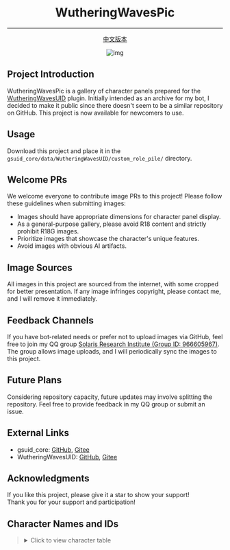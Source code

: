 <div align = "center">

# WutheringWavesPic

---

[中文版本](README.md)

![img](https://komarev.com/ghpvc/?username=wuthering-waves-pic&color=blue)

</div>

## Project Introduction

WutheringWavesPic is a gallery of character panels prepared for the [WutheringWavesUID](#external-links) plugin. Initially intended as an archive for my bot, I decided to make it public since there doesn't seem to be a similar repository on GitHub. This project is now available for newcomers to use.

## Usage

Download this project and place it in the `gsuid_core/data/WutheringWavesUID/custom_role_pile/` directory.

## Welcome PRs

We welcome everyone to contribute image PRs to this project! Please follow these guidelines when submitting images:

- Images should have appropriate dimensions for character panel display.
- As a general-purpose gallery, please avoid R18 content and strictly prohibit R18G images.
- Prioritize images that showcase the character's unique features.
- Avoid images with obvious AI artifacts.

## Image Sources

All images in this project are sourced from the internet, with some cropped for better presentation. If any image infringes copyright, please contact me, and I will remove it immediately.

## Feedback Channels

If you have bot-related needs or prefer not to upload images via GitHub, feel free to join my QQ group [Solaris Research Institute (Group ID: 966605967)](https://qm.qq.com/q/A4vpkqQH9C). The group allows image uploads, and I will periodically sync the images to this project.

## Future Plans

Considering repository capacity, future updates may involve splitting the repository. Feel free to provide feedback in my QQ group or submit an issue.

## External Links

- gsuid_core: [GitHub](https://github.com/Genshin-bots/gsuid_core), [Gitee](https://gitee.com/unstartled-crane/gsuid_core)
- WutheringWavesUID: [GitHub](https://github.com/tyql688/WutheringWavesUID), [Gitee](https://gitee.com/shen-le/WutheringWavesUID)

## Acknowledgments

If you like this project, please give it a star to show your support!  
Thank you for your support and participation!

## Character Names and IDs

> <details>
> <summary>Click to view character table</summary>
>
> [View All Character Gallery](https://xinghuan22.github.io/WutheringWavesPic)
> | Name | ID | Gallery |
> |------------|--------|------------------------------|
> | Sanhua | 1102 | [View Gallery](https://xinghuan22.github.io/WutheringWavesPic/viewer.html?folder=1102) |
> | Baizhi | 1103 | [View Gallery](https://xinghuan22.github.io/WutheringWavesPic/viewer.html?folder=1103) |
> | Lingyang | 1104 | [View Gallery](https://xinghuan22.github.io/WutheringWavesPic/viewer.html?folder=1104) |
> | Zhezhi | 1105 | [View Gallery](https://xinghuan22.github.io/WutheringWavesPic/viewer.html?folder=1105) |
> | Youhu | 1106 | [View Gallery](https://xinghuan22.github.io/WutheringWavesPic/viewer.html?folder=1106) |
> | Carlotta | 1107 | [View Gallery](https://xinghuan22.github.io/WutheringWavesPic/viewer.html?folder=1107) |
> | Chixia | 1202 | [View Gallery](https://xinghuan22.github.io/WutheringWavesPic/viewer.html?folder=1202) |
> | Encore | 1203 | [View Gallery](https://xinghuan22.github.io/WutheringWavesPic/viewer.html?folder=1203) |
> | Mortefi | 1204 | [View Gallery](https://xinghuan22.github.io/WutheringWavesPic/viewer.html?folder=1204) |
> | Changli | 1205 | [View Gallery](https://xinghuan22.github.io/WutheringWavesPic/viewer.html?folder=1205) |
> | Brant | 1206 | [View Gallery](https://xinghuan22.github.io/WutheringWavesPic/viewer.html?folder=1206) |
> | Lupa | 1207 | [View Gallery](https://xinghuan22.github.io/WutheringWavesPic/viewer.html?folder=1207) |
> | Calcharo | 1301 | [View Gallery](https://xinghuan22.github.io/WutheringWavesPic/viewer.html?folder=1301) |
> | Yinlin | 1302 | [View Gallery](https://xinghuan22.github.io/WutheringWavesPic/viewer.html?folder=1302) |
> | Yuanwu | 1303 | [View Gallery](https://xinghuan22.github.io/WutheringWavesPic/viewer.html?folder=1303) |
> | Jinhsi | 1304 | [View Gallery](https://xinghuan22.github.io/WutheringWavesPic/viewer.html?folder=1304) |
> | Xiangli Yao | 1305 | [View Gallery](https://xinghuan22.github.io/WutheringWavesPic/viewer.html?folder=1305) |
> | Yangyang | 1402 | [View Gallery](https://xinghuan22.github.io/WutheringWavesPic/viewer.html?folder=1402) |
> | Aalto | 1403 | [View Gallery](https://xinghuan22.github.io/WutheringWavesPic/viewer.html?folder=1403) |
> | Jiyan | 1404 | [View Gallery](https://xinghuan22.github.io/WutheringWavesPic/viewer.html?folder=1404) |
> | Jianxin | 1405 | [View Gallery](https://xinghuan22.github.io/WutheringWavesPic/viewer.html?folder=1405) |
> | Ciaccona | 1407 | [View Gallery](https://xinghuan22.github.io/WutheringWavesPic/viewer.html?folder=1407) |
> | Rover: Aero | 1408 | [View Gallery](https://xinghuan22.github.io/WutheringWavesPic/viewer.html?folder=1408) |
> | Cartethyia | 1409 | [View Gallery](https://xinghuan22.github.io/WutheringWavesPic/viewer.html?folder=1409) |
> | Rover: Spectro | 1502 | [View Gallery](https://xinghuan22.github.io/WutheringWavesPic/viewer.html?folder=1502) |
> | Lumi | 1504 | [View Gallery](https://xinghuan22.github.io/WutheringWavesPic/viewer.html?folder=1504) |
> | Shorekeeper | 1505 | [View Gallery](https://xinghuan22.github.io/WutheringWavesPic/viewer.html?folder=1505) |
> | Phoebe | 1506 | [View Gallery](https://xinghuan22.github.io/WutheringWavesPic/viewer.html?folder=1506) |
> | Zani | 1507 | [View Gallery](https://xinghuan22.github.io/WutheringWavesPic/viewer.html?folder=1507) |
> | Taoqi | 1601 | [View Gallery](https://xinghuan22.github.io/WutheringWavesPic/viewer.html?folder=1601) |
> | Danjin | 1602 | [View Gallery](https://xinghuan22.github.io/WutheringWavesPic/viewer.html?folder=1602) |
> | Camellya | 1603 | [View Gallery](https://xinghuan22.github.io/WutheringWavesPic/viewer.html?folder=1603) |
> | Rover: Havoc | 1604 | [View Gallery](https://xinghuan22.github.io/WutheringWavesPic/viewer.html?folder=1604) |
> | Roccia | 1606 | [View Gallery](https://xinghuan22.github.io/WutheringWavesPic/viewer.html?folder=1606) |
> | Cantarella | 1607 | [View Gallery](https://xinghuan22.github.io/WutheringWavesPic/viewer.html?folder=1607) |
>
> </details>
